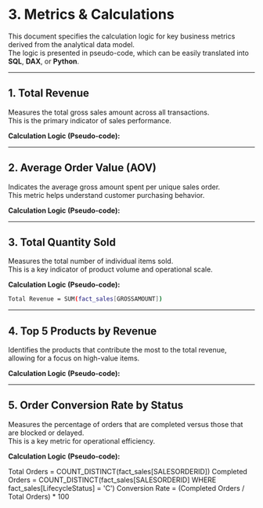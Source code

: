 # 3. Metrics & Calculations

This document specifies the calculation logic for key business metrics derived from the analytical data model.  
The logic is presented in pseudo-code, which can be easily translated into **SQL**, **DAX**, or **Python**.

---

## 1. Total Revenue
Measures the total gross sales amount across all transactions.  
This is the primary indicator of sales performance.

**Calculation Logic (Pseudo-code):**

---

## 2. Average Order Value (AOV)
Indicates the average gross amount spent per unique sales order.  
This metric helps understand customer purchasing behavior.

**Calculation Logic (Pseudo-code):**


---

## 3. Total Quantity Sold
Measures the total number of individual items sold.  
This is a key indicator of product volume and operational scale.

**Calculation Logic (Pseudo-code):**
```bash
Total Revenue = SUM(fact_sales[GROSSAMOUNT])
```

---

## 4. Top 5 Products by Revenue
Identifies the products that contribute the most to the total revenue, allowing for a focus on high-value items.

**Calculation Logic (Pseudo-code):**


---

## 5. Order Conversion Rate by Status
Measures the percentage of orders that are completed versus those that are blocked or delayed.  
This is a key metric for operational efficiency.

**Calculation Logic (Pseudo-code):**

Total Orders = COUNT_DISTINCT(fact_sales[SALESORDERID])
Completed Orders = COUNT_DISTINCT(fact_sales[SALESORDERID] WHERE fact_sales[LifecycleStatus] = 'C')
Conversion Rate = (Completed Orders / Total Orders) * 100
